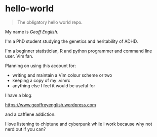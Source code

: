 # hello-world

> The obligatory hello world repo.

My name is *Geoff English*.

I'm a PhD student studying the genetics and heritability of ADHD.

I'm a beginner statistician, R and python programmer and command line user. Vim fan.

Planning on using this account for:

- writing and maintain a Vim colour scheme or two
- keeping a copy of my .vimrc
- anything else I feel it would be useful for

I have a blog:

https://www.geoffreyenglish.wordpress.com

and a caffiene addiction.

I love listening to chiptune and cyberpunk while I work because why not nerd out if you can?
